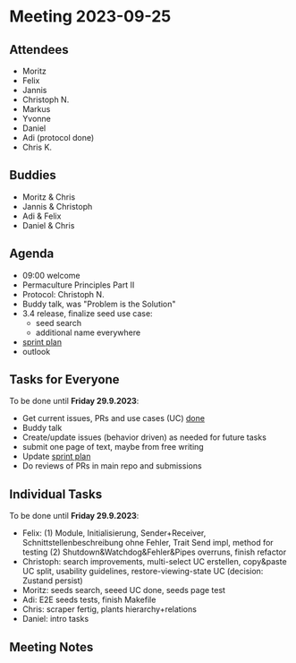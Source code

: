 # Meeting 2023-09-25

## Attendees

- Moritz
- Felix
- Jannis
- Christoph N.
- Markus
- Yvonne
- Daniel
- Adi (protocol done)
- Chris K.

## Buddies

- Moritz & Chris
- Jannis & Christoph
- Adi & Felix
- Daniel & Chris

## Agenda

- 09:00 welcome
- Permaculture Principles Part II
- Protocol: Christoph N.
- Buddy talk, was "Problem is the Solution"
- 3.4 release, finalize seed use case:
  - seed search
  - additional name everywhere
- [sprint plan](https://github.com/orgs/ElektraInitiative/projects/4/)
- outlook

## Tasks for Everyone

To be done until **Friday 29.9.2023**:

- Get current issues, PRs and use cases (UC) [done](../usecases/README.md)
- Buddy talk
- Create/update issues (behavior driven) as needed for future tasks
- submit one page of text, maybe from free writing
- Update [sprint plan](https://github.com/orgs/ElektraInitiative/projects/4/)
- Do reviews of PRs in main repo and submissions

## Individual Tasks

To be done until **Friday 29.9.2023**:

- Felix: (1) Module, Initialisierung, Sender+Receiver, Schnittstellenbeschreibung ohne Fehler, Trait Send impl, method for testing (2) Shutdown&Watchdog&Fehler&Pipes overruns, finish refactor
- Christoph: search improvements, multi-select UC erstellen, copy&paste UC split, usability guidelines, restore-viewing-state UC (decision: Zustand persist)
- Moritz: seeds search, seeed UC done, seeds page test
- Adi: E2E seeds tests, finish Makefile
- Chris: scraper fertig, plants hierarchy+relations
- Daniel: intro tasks

## Meeting Notes
